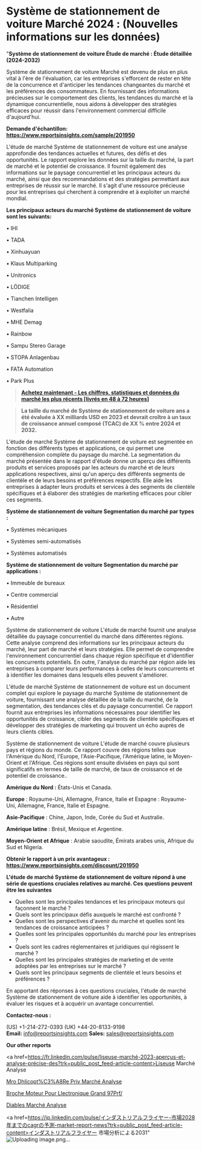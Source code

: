 # Système de stationnement de voiture Marché 2024 : (Nouvelles informations sur les données)

"<strong>Système de stationnement de voiture Étude de marché : Étude détaillée (2024-2032)</strong>

Système de stationnement de voiture Marché est devenu de plus en plus vital à l'ère de l'évaluation, car les entreprises s'efforcent de rester en tête de la concurrence et d'anticiper les tendances changeantes du marché et les préférences des consommateurs. En fournissant des informations précieuses sur le comportement des clients, les tendances du marché et la dynamique concurrentielle, nous aidons à développer des stratégies efficaces pour réussir dans l'environnement commercial difficile d'aujourd'hui.

<strong>Demande d'échantillon: <a href=https://www.reportsinsights.com/sample/201950>https://www.reportsinsights.com/sample/201950</a></strong>

L'étude de marché Système de stationnement de voiture est une analyse approfondie des tendances actuelles et futures, des défis et des opportunités. Le rapport explore les données sur la taille du marché, la part de marché et le potentiel de croissance. Il fournit également des informations sur le paysage concurrentiel et les principaux acteurs du marché, ainsi que des recommandations et des stratégies permettant aux entreprises de réussir sur le marché. Il s'agit d'une ressource précieuse pour les entreprises qui cherchent à comprendre et à exploiter un marché mondial.

<strong>Les principaux acteurs du marché Système de stationnement de voiture sont les suivants:</strong>

• IHI

• TADA

• Xinhuayuan

• Klaus Multiparking

• Unitronics

• LÖDIGE

• Tianchen Intelligen

• Westfalia

• MHE Demag

• Rainbow

• Sampu Stereo Garage

• STOPA Anlagenbau

• FATA Automation

• Park Plus
<blockquote><a href=https://www.reportsinsights.com/buynow/201950><span style=text-decoration: underline;><strong>Achetez maintenant - Les chiffres, statistiques et données du marché les plus récents [livrés en 48 à 72 heures]</strong></span></a></blockquote>
<blockquote><span style=text-decoration: underline;><strong>La taille du marché de Système de stationnement de voiture ans a été évaluée à XX milliards USD en 2023 et devrait croître à un taux de croissance annuel composé (TCAC) de XX % entre 2024 et 2032.</strong></span></blockquote>
L'étude de marché Système de stationnement de voiture est segmentée en fonction des différents types et applications, ce qui permet une compréhension complète du paysage du marché. La segmentation du marché présentée dans le rapport d'étude donne un aperçu des différents produits et services proposés par les acteurs du marché et de leurs applications respectives, ainsi qu'un aperçu des différents segments de clientèle et de leurs besoins et préférences respectifs. Elle aide les entreprises à adapter leurs produits et services à des segments de clientèle spécifiques et à élaborer des stratégies de marketing efficaces pour cibler ces segments.

<strong>Système de stationnement de voiture Segmentation du marché par types :</strong>

• Systèmes mécaniques

• Systèmes semi-automatisés

• Systèmes automatisés

<strong>Système de stationnement de voiture Segmentation du marché par applications :</strong>

• Immeuble de bureaux

• Centre commercial

• Résidentiel

• Autre

Système de stationnement de voiture L'étude de marché fournit une analyse détaillée du paysage concurrentiel du marché dans différentes régions. Cette analyse comprend des informations sur les principaux acteurs du marché, leur part de marché et leurs stratégies. Elle permet de comprendre l'environnement concurrentiel dans chaque région spécifique et d'identifier les concurrents potentiels. En outre, l'analyse du marché par région aide les entreprises à comparer leurs performances à celles de leurs concurrents et à identifier les domaines dans lesquels elles peuvent s'améliorer.

L'étude de marché Système de stationnement de voiture est un document complet qui explore le paysage du marché Système de stationnement de voiture, fournissant une analyse détaillée de la taille du marché, de la segmentation, des tendances clés et du paysage concurrentiel. Ce rapport fournit aux entreprises les informations nécessaires pour identifier les opportunités de croissance, cibler des segments de clientèle spécifiques et développer des stratégies de marketing qui trouvent un écho auprès de leurs clients cibles.

Système de stationnement de voiture L'étude de marché couvre plusieurs pays et régions du monde. Ce rapport couvre des régions telles que l'Amérique du Nord, l'Europe, l'Asie-Pacifique, l'Amérique latine, le Moyen-Orient et l'Afrique. Ces régions sont ensuite divisées en pays qui sont significatifs en termes de taille de marché, de taux de croissance et de potentiel de croissance..

<strong>Amérique du Nord :</strong> États-Unis et Canada.

<strong>Europe</strong> : Royaume-Uni, Allemagne, France, Italie et Espagne : Royaume-Uni, Allemagne, France, Italie et Espagne.

<strong>Asie-Pacifique</strong> : Chine, Japon, Inde, Corée du Sud et Australie.

<strong>Amérique latine</strong> : Brésil, Mexique et Argentine.

<strong>Moyen-Orient et Afrique</strong> : Arabie saoudite, Émirats arabes unis, Afrique du Sud et Nigeria.

<strong>Obtenir le rapport à un prix avantageux : <a href=https://www.reportsinsights.com/discount/201950>https://www.reportsinsights.com/discount/201950</a></strong>

<strong>L'étude de marché Système de stationnement de voiture répond à une série de questions cruciales relatives au marché. Ces questions peuvent être les suivantes</strong>
<ul>
  <li>Quelles sont les principales tendances et les principaux moteurs qui façonnent le marché ?</li>
  <li>Quels sont les principaux défis auxquels le marché est confronté ?</li>
  <li>Quelles sont les perspectives d'avenir du marché et quelles sont les tendances de croissance anticipées ?</li>
  <li>Quelles sont les principales opportunités du marché pour les entreprises ?</li>
  <li>Quels sont les cadres réglementaires et juridiques qui régissent le marché ?</li>
  <li>Quelles sont les principales stratégies de marketing et de vente adoptées par les entreprises sur le marché ?</li>
  <li>Quels sont les principaux segments de clientèle et leurs besoins et préférences ?</li>
</ul>
En apportant des réponses à ces questions cruciales, l'étude de marché Système de stationnement de voiture aide à identifier les opportunités, à évaluer les risques et à acquérir un avantage concurrentiel.

<strong>Contactez-nous :</strong>

(US) +1-214-272-0393
(UK) +44-20-8133-9198
<strong>Email:</strong> <a>info@reportsinsights.com</a>
<strong>Sales:</strong> <a>sales@reportsinsights.com</a>

<strong>Our other reports</strong>

<a href=https://fr.linkedin.com/pulse/liseuse-marché-2023-aperçus-et-analyse-précise-des?trk=public_post_feed-article-content>Liseuse Marché Analyse</a>

<a href=https://www.linkedin.com/pulse/mro-dh%C3%A9licopt%C3%A8re-priv%C3%A9-march%C3%A9-rapport-2024-riknf/>Mro Dhlicopt%C3%A8Re Priv Marché Analyse</a>

<a href=https://www.linkedin.com/pulse/broche-moteur-pour-l%C3%A9lectronique-grand-97prf/>Broche Moteur Pour Llectronique Grand 97Prf/</a>

<a href=https://www.linkedin.com/pulse/diables-march%C3%A9-taille-part-perspectives-et-opportunit%C3%A9s-mpmvc/>Diables Marché Analyse</a>

<a href=https://jp.linkedin.com/pulse/インダストリアルフライヤー-市場2028年までのcagrの予測-market-report-news?trk=public_post_feed-article-content>インダストリアルフライヤー 市場分析による2031</a>"
![Uploading image.png…]()
